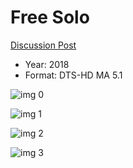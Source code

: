 # Free Solo

[Discussion Post](https://www.avsforum.com/threads/bass-eq-for-filtered-movies.2995212/post-57696522)

* Year: 2018
* Format: DTS-HD MA 5.1

![img 0](https://i.imgur.com/HS6suUk.jpg)

![img 1](https://i.imgur.com/aAcWzgO.jpg)

![img 2](https://i.imgur.com/9tpWcbC.jpg)

![img 3](https://i.imgur.com/etoYZSC.jpg)

